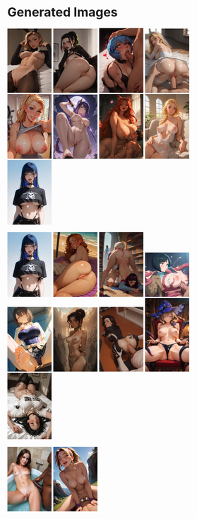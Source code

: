 # Generated Images



<img src="2025_10_13_01_thumb.webp" width="100"/> <img src="2025_10_13_02_thumb.webp" width="100"/> <img src="2025_10_13_03_thumb.webp" width="100"/> <img src="2025_10_13_04_thumb.webp" width="100"/> <img src="2025_10_13_05_thumb.webp" width="100"/> <img src="2025_10_13_06_thumb.webp" width="100"/> <img src="2025_10_13_07_thumb.webp" width="100"/> <img src="2025_10_13_08_thumb.webp" width="100"/> <img src="2025_10_13_09_thumb.webp" width="100"/>

<img src="2025_10_13_10_thumb.webp" width="100"/> <img src="2025_10_13_11_thumb.webp" width="100"/> <img src="2025_10_13_12_thumb.webp" width="100"/> <img src="2025_10_13_13_thumb.webp" width="100"/> <img src="2025_10_13_14_thumb.webp" width="100"/> <img src="2025_10_13_15_thumb.webp" width="100"/> <img src="2025_10_13_16_thumb.webp" width="100"/> <img src="2025_10_13_17_thumb.webp" width="100"/> <img src="2025_10_13_18_thumb.webp" width="100"/>

<img src="2025_10_13_19_thumb.webp" width="100"/> <img src="2025_10_13_20_thumb.webp" width="100"/>
